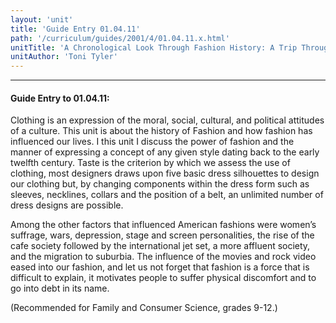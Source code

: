 ```yaml
---
layout: 'unit'
title: 'Guide Entry 01.04.11'
path: '/curriculum/guides/2001/4/01.04.11.x.html'
unitTitle: 'A Chronological Look Through Fashion History: A Trip Through Fashion History as Art and Film'
unitAuthor: 'Toni Tyler'
---
```


<body>
<hr/>
 <h4>
  Guide Entry to 01.04.11:
 </h4>
 <p>
  Clothing is an expression of the moral, social, cultural, and political attitudes of a culture. This unit is about the history of Fashion and how fashion has influenced our lives. I this unit I discuss the power of fashion and the manner of expressing a concept of any given style dating back to the early twelfth century. Taste is the criterion by which we assess the use of clothing, most designers draws upon five basic dress silhouettes to design our clothing but, by changing components within the dress form such as sleeves, necklines, collars and the position of a belt, an unlimited number of dress designs are possible.
 </p>
 <p>
  <span class="indent">
  </span>
 </p>
 <p>
  Among the other factors that influenced American fashions were women’s suffrage, wars, depression, stage and screen personalities, the rise of the cafe society followed by the international jet set, a more affluent society, and the migration to suburbia. The influence of the movies and rock video eased into our fashion, and let us not forget that fashion is a force that is difficult to explain, it motivates people to suffer physical discomfort and to go into debt in its name.
 </p>
<p>
  (Recommended for Family and Consumer Science, grades 9-12.)
 </p>

</body>
